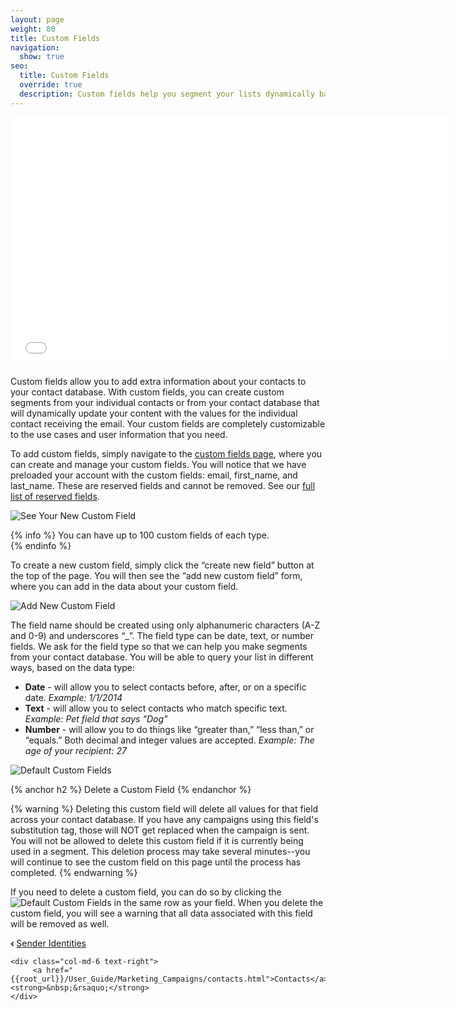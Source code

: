 ```yaml
---
layout: page
weight: 80
title: Custom Fields
navigation:
  show: true
seo:
  title: Custom Fields
  override: true
  description: Custom fields help you segment your lists dynamically based on your user information.
---
```


<iframe src="//player.vimeo.com/video/120709155" width="700" height="400" frameborder="0" webkitallowfullscreen mozallowfullscreen allowfullscreen></iframe>

Custom fields allow you to add extra information about your contacts to your contact database. With custom fields, you can create custom segments from your individual contacts or from your contact database that will dynamically update your content with the values for the individual contact receiving the email. Your custom fields are completely customizable to the use cases and user information that you need.

To add custom fields, simply navigate to the [custom fields page]({{site.marketing_campaigns_url}}/custom_fields), where you can create and manage your custom fields. You will notice that we have preloaded your account with the custom fields: email, first_name, and last_name. These are reserved fields and cannot be removed. See our [full list of reserved fields](https://support.sendgrid.com/hc/en-us/articles/206923947).

![]({{root_url}}/images/custom_fields_3.png "See Your New Custom Field")

{% info %}
You can have up to 100 custom fields of each type.  
{% endinfo %}

To create a new custom field, simply click the “create new field” button at the top of the page. You will then see the “add new custom field” form, where you can add in the data about your custom field.

![]({{root_url}}/images/custom_fields_2.png "Add New Custom Field")

The field name should be created using only alphanumeric characters (A-Z and 0-9) and underscores “_”.  The field type can
be date, text, or number fields. We ask for the field type so that we can help you make segments from your contact
database. You will be able to query your list in different ways, based on the data type:

* **Date** - will allow you to select contacts before, after, or on a specific date. *Example: 1/1/2014*
* **Text** - will allow you to select contacts who match specific text. *Example: Pet field that says "Dog"*
* **Number** - will allow you to do things like “greater than,” “less than,” or “equals.” Both decimal and integer values are accepted. *Example: The age of your recipient: 27*

![]({{root_url}}/images/custom_fields_1.png "Default Custom Fields")

{% anchor h2 %}
Delete a Custom Field
{% endanchor %}

{% warning %}
Deleting this custom field will delete all values for that field across your contact database. If you have any campaigns using this field's substitution tag, those will NOT get replaced when the campaign is sent. You will not be allowed to delete this custom field if it is currently being used in a segment. This deletion process may take several minutes--you will continue to see the custom field on this page until the process has completed.
{% endwarning %}

If you need to delete a custom field, you can do so by clicking the ![]({{root_url}}/images/terms_5.png "Default Custom Fields") in
the same row as your field. When you delete the custom field, you will see a warning that all data associated with this field will
be removed as well.

<div class="row">
    <div class="col-md-6 text-left">
        <strong>&lsaquo;&nbsp;</strong><a href="{{root_url}}/User_Guide/Marketing_Campaigns/senders.html">Sender Identities</a>
    </div>

    <div class="col-md-6 text-right">
         <a href="{{root_url}}/User_Guide/Marketing_Campaigns/contacts.html">Contacts</a><strong>&nbsp;&rsaquo;</strong>
    </div>
</div>
